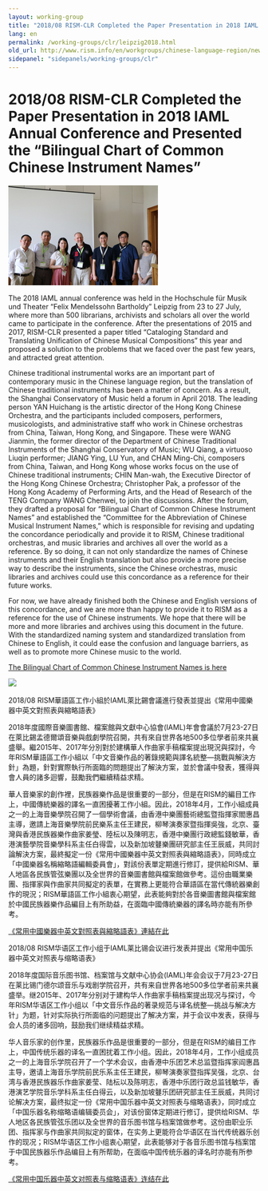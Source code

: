 ```yaml
---
layout: working-group
title: "2018/08 RISM-CLR Completed the Paper Presentation in 2018 IAML Annual Conference and Presented the “Bilingual Chart of Common Chinese Instrument Names”"
lang: en
permalink: /working-groups/clr/leipzig2018.html
old_url: http://www.rism.info/en/workgroups/chinese-language-region/news/201808-rism-clr-completed-the-paper-presentation-in-2018-iaml-annual-conference-and-presented-the-bilingual-chart-of-common-chinese-instrument-names.html
sidepanel: "sidepanels/working-groups/clr"
---
```


# 2018/08 RISM-CLR Completed the Paper Presentation in 2018 IAML Annual Conference and Presented the “Bilingual Chart of Common Chinese Instrument Names”

![](/resources-old-website/workgroups-images/clr-leipzig-2018-08.jpg)

The 2018 IAML annual conference was held in the Hochschule für Musik und Theater “Felix Mendelssohn Bartholdy” Leipzig from 23 to 27 July, where more than 500 librarians, archivists and scholars all over the world came to participate in the conference. After the presentations of 2015 and 2017, RISM-CLR presented a paper titled “Cataloging Standard and Translating Unification of Chinese Musical Compositions” this year and proposed a solution to the problems that we faced over the past few years, and attracted great attention.

Chinese traditional instrumental works are an important part of contemporary music in the Chinese language region, but the translation of Chinese traditional instruments has been a matter of concern. As a result, the Shanghai Conservatory of Music held a forum in April 2018. The leading person YAN Huichang is the artistic director of the Hong Kong Chinese Orchestra, and the participants included composers, performers, musicologists, and administrative staff who work in Chinese orchestras from China, Taiwan, Hong Kong, and Singapore. These were WANG Jianmin, the former director of the Department of Chinese Traditional Instruments of the Shanghai Conservatory of Music; WU Qiang, a virtuoso Liuqin performer; JIANG Ying, LU Yun, and CHAN Ming-Chi, composers from China, Taiwan, and Hong Kong whose works focus on the use of Chinese traditional instruments; CHIN Man-wah, the Executive Director of the Hong Kong Chinese Orchestra; Christopher Pak, a professor of the Hong Kong Academy of Performing Arts, and the Head of Research of the TENG Company WANG Chenwei, to join the discussions. After the forum, they drafted a proposal for “Bilingual Chart of Common Chinese Instrument Names” and established the “Committee for the Abbreviation of Chinese Musical Instrument Names,” which is responsible for revising and updating the concordance periodically and provide it to RISM, Chinese traditional orchestras, and music libraries and archives all over the world as a reference. By so doing, it can not only standardize the names of Chinese instruments and their English translation but also provide a more precise way to describe the instruments, since the Chinese orchestras, music libraries and archives could use this concordance as a reference for their future works.

For now, we have already finished both the Chinese and English versions of this concordance, and we are more than happy to provide it to RISM as a reference for the use of Chinese instruments. We hope that there will be more and more libraries and archives using this document in the future. With the standardized naming system and standardized translation from Chinese to English, it could ease the confusion and language barriers, as well as to promote more Chinese music to the world.

[The Bilingual Chart of Common Chinese Instrument Names is here](/resources-old-website/workgroups/Bilingual_Chart_of_Common_Chinese_Instrument_Names.pdf)

 ![](/resources-old-website/workgroups-images/csm_201804_RISM-CLR_6dae3aa9be.jpg)

2018/08 RISM華語區工作小組於IAML萊比錫會議進行發表並提出《常用中國樂器中英文對照表與縮略語表》

2018年度國際音樂圖書館、檔案館與文獻中心協會(IAML)年會會議於7月23-27日在萊比錫孟德爾頌音樂與戲劇學院召開，共有來自世界各地500多位學者前來共襄盛舉。繼2015年、2017年分別對於建構華人作曲家手稿檔案提出現況與探討，今年RISM華語區工作小組以「中文音樂作品的著錄規範與譯名統整—挑戰與解決方針」為題，針對實際執行所面臨的問題提出了解決方案，並於會議中發表，獲得與會人員的諸多迴響，鼓勵我們繼續精益求精。

華人音樂家的創作裡，民族器樂作品是很重要的一部分，但是在RISM的編目工作上，中國傳統樂器的譯名一直困擾著工作小組。因此，2018年4月，工作小組成員之一的上海音樂學院召開了一個學術會議，由香港中樂團藝術總監暨指揮家閻惠昌主導，邀請上海音樂學院前民樂系主任王建民，柳琴演奏家暨指揮吳強，北京、臺灣與香港民族器樂作曲家姜瑩、陸枟以及陳明志，香港中樂團行政總監錢敏華，香港演藝學院音樂學科系主任白得雲，以及新加坡鼟樂團研究部主任王辰威，共同討論解決方案，最終擬定一份《常用中國樂器中英文對照表與縮略語表》，同時成立「中國樂器名稱縮略語編輯委員會」，對該份表單定期進行修訂，提供給RISM、華人地區各民族管弦樂團以及全世界的音樂圖書館與檔案館做參考。這份由職業樂團、指揮家與作曲家共同擬定的表單，在實務上更能符合華語區在當代傳統器樂創作的現況；RISM華語區工作小組衷心期望，此表能夠對於各音樂圖書館與檔案館於中國民族器樂作品編目上有所助益，在面臨中國傳統樂器的譯名時亦能有所參考。

[《常用中國樂器中英文對照表與縮略語表》連結在此](/resources-old-website/workgroups/Bilingual_Chart_of_Common_Chinese_Instrument_Names.pdf)

2018/08 RISM华语区工作小组于IAML莱比锡会议进行发表并提出《常用中国乐器中英文对照表与缩略语表》

2018年度国际音乐图书馆、档案馆与文献中心协会(IAML)年会会议于7月23-27日在莱比锡门德尔颂音乐与戏剧学院召开，共有来自世界各地500多位学者前来共襄盛举。继2015年、2017年分别对于建构华人作曲家手稿档案提出现况与探讨，今年RISM华语区工作小组以「中文音乐作品的著录规范与译名统整—挑战与解决方针」为题，针对实际执行所面临的问题提出了解决方案，并于会议中发表，获得与会人员的诸多回响，鼓励我们继续精益求精。

华人音乐家的创作里，民族器乐作品是很重要的一部分，但是在RISM的编目工作上，中国传统乐器的译名一直困扰着工作小组。因此，2018年4月，工作小组成员之一的上海音乐学院召开了一个学术会议，由香港中乐团艺术总监暨指挥家阎惠昌主导，邀请上海音乐学院前民乐系主任王建民，柳琴演奏家暨指挥吴强，北京、台湾与香港民族器乐作曲家姜莹、陆枟以及陈明志，香港中乐团行政总监钱敏华，香港演艺学院音乐学科系主任白得云，以及新加坡鼟乐团研究部主任王辰威，共同讨论解决方案，最终拟定一份《常用中国乐器中英文对照表与缩略语表》，同时成立「中国乐器名称缩略语编辑委员会」，对该份窗体定期进行修订，提供给RISM、华人地区各民族管弦乐团以及全世界的音乐图书馆与档案馆做参考。这份由职业乐团、指挥家与作曲家共同拟定的窗体，在实务上更能符合华语区在当代传统器乐创作的现况；RISM华语区工作小组衷心期望，此表能够对于各音乐图书馆与档案馆于中国民族器乐作品编目上有所帮助，在面临中国传统乐器的译名时亦能有所参考。

[《常用中国乐器中英文对照表与缩略语表》连结在此](/resources-old-website/workgroups/Bilingual_Chart_of_Common_Chinese_Instrument_Names.pdf)



